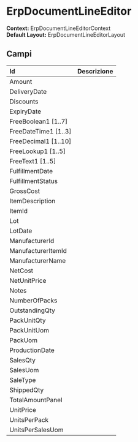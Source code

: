 # ErpDocumentLineEditor

**Context:** ErpDocumentLineEditorContext  
**Default Layout:** ErpDocumentLineEditorLayout

## Campi

| Id | Descrizione |
| :--- | :--- |
| Amount |  |
| DeliveryDate |  |
| Discounts |  |
| ExpiryDate |  |
| FreeBoolean1 \[1..7\] |  |
| FreeDateTime1 \[1..3\] |  |
| FreeDecimal1 \[1..10\] |  |
| FreeLookup1 \[1..5\] |  |
| FreeText1 \[1..5\] |  |
| FulfillmentDate |  |
| FulfillmentStatus |  |
| GrossCost |  |
| ItemDescription |  |
| ItemId |  |
| Lot |  |
| LotDate |  |
| ManufacturerId |  |
| ManufacturerItemId |  |
| ManufacturerName |  |
| NetCost |  |
| NetUnitPrice |  |
| Notes |  |
| NumberOfPacks |  |
| OutstandingQty |  |
| PackUnitQty |  |
| PackUnitUom |  |
| PackUom |  |
| ProductionDate |  |
| SalesQty |  |
| SalesUom |  |
| SaleType |  |
| ShippedQty |  |
| TotalAmountPanel |  |
| UnitPrice |  |
| UnitsPerPack |  |
| UnitsPerSalesUom |  |

